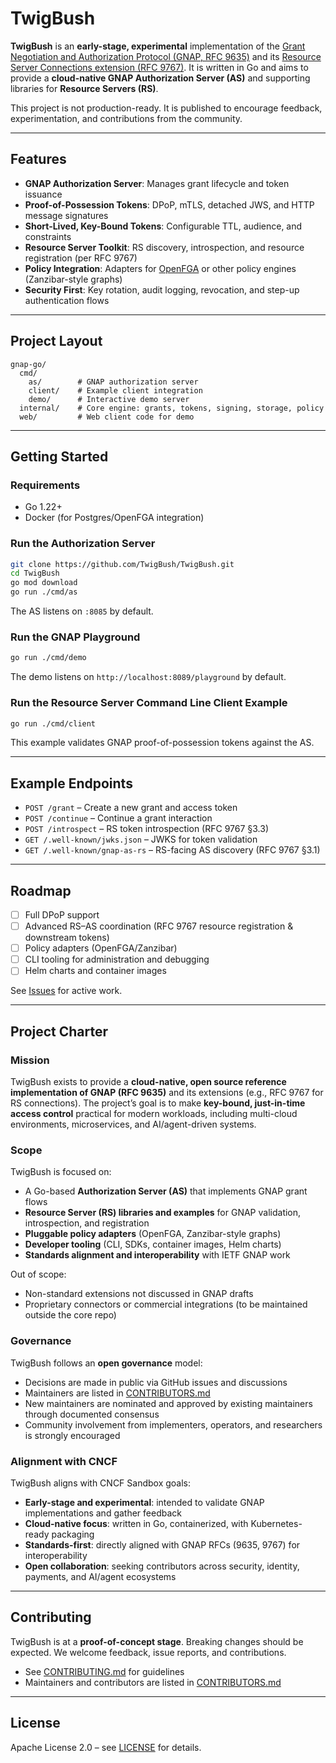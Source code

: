 # TwigBush

**TwigBush** is an **early-stage, experimental** implementation of the [Grant Negotiation and Authorization Protocol (GNAP, RFC 9635)](https://www.rfc-editor.org/rfc/rfc9635.html) and its [Resource Server Connections extension (RFC 9767)](https://www.rfc-editor.org/rfc/rfc9767.html).
It is written in Go and aims to provide a **cloud-native GNAP Authorization Server (AS)** and supporting libraries for **Resource Servers (RS)**.

This project is not production-ready. It is published to encourage feedback, experimentation, and contributions from the community.

---

## Features

* **GNAP Authorization Server**: Manages grant lifecycle and token issuance
* **Proof-of-Possession Tokens**: DPoP, mTLS, detached JWS, and HTTP message signatures
* **Short-Lived, Key-Bound Tokens**: Configurable TTL, audience, and constraints
* **Resource Server Toolkit**: RS discovery, introspection, and resource registration (per RFC 9767)
* **Policy Integration**: Adapters for [OpenFGA](https://openfga.dev/) or other policy engines (Zanzibar-style graphs)
* **Security First**: Key rotation, audit logging, revocation, and step-up authentication flows

---

## Project Layout

```
gnap-go/
  cmd/
    as/        # GNAP authorization server
    client/    # Example client integration 
    demo/      # Interactive demo server
  internal/    # Core engine: grants, tokens, signing, storage, policy
  web/         # Web client code for demo
```

---

## Getting Started

### Requirements

* Go 1.22+
* Docker (for Postgres/OpenFGA integration)

### Run the Authorization Server

```bash
git clone https://github.com/TwigBush/TwigBush.git
cd TwigBush
go mod download
go run ./cmd/as
```

The AS listens on `:8085` by default.

### Run the GNAP Playground

```bash
go run ./cmd/demo
```

The demo listens on `http://localhost:8089/playground` by default.

### Run the Resource Server Command Line Client Example

```bash
go run ./cmd/client
```

This example validates GNAP proof-of-possession tokens against the AS.

---

## Example Endpoints

* `POST /grant` – Create a new grant and access token
* `POST /continue` – Continue a grant interaction
* `POST /introspect` – RS token introspection (RFC 9767 §3.3)
* `GET /.well-known/jwks.json` – JWKS for token validation
* `GET /.well-known/gnap-as-rs` – RS-facing AS discovery (RFC 9767 §3.1)

---

## Roadmap

* [ ] Full DPoP support
* [ ] Advanced RS–AS coordination (RFC 9767 resource registration & downstream tokens)
* [ ] Policy adapters (OpenFGA/Zanzibar)
* [ ] CLI tooling for administration and debugging
* [ ] Helm charts and container images

See [Issues](https://github.com/TwigBush/TwigBush/issues) for active work.

---

## Project Charter

### Mission

TwigBush exists to provide a **cloud-native, open source reference implementation of GNAP (RFC 9635)** and its extensions (e.g., RFC 9767 for RS connections).
The project’s goal is to make **key-bound, just-in-time access control** practical for modern workloads, including multi-cloud environments, microservices, and AI/agent-driven systems.

### Scope

TwigBush is focused on:

* A Go-based **Authorization Server (AS)** that implements GNAP grant flows
* **Resource Server (RS) libraries and examples** for GNAP validation, introspection, and registration
* **Pluggable policy adapters** (OpenFGA, Zanzibar-style graphs)
* **Developer tooling** (CLI, SDKs, container images, Helm charts)
* **Standards alignment and interoperability** with IETF GNAP work

Out of scope:

* Non-standard extensions not discussed in GNAP drafts
* Proprietary connectors or commercial integrations (to be maintained outside the core repo)

### Governance

TwigBush follows an **open governance** model:

* Decisions are made in public via GitHub issues and discussions
* Maintainers are listed in [CONTRIBUTORS.md](CONTRIBUTORS.md.md)
* New maintainers are nominated and approved by existing maintainers through documented consensus
* Community involvement from implementers, operators, and researchers is strongly encouraged

### Alignment with CNCF

TwigBush aligns with CNCF Sandbox goals:

* **Early-stage and experimental**: intended to validate GNAP implementations and gather feedback
* **Cloud-native focus**: written in Go, containerized, with Kubernetes-ready packaging
* **Standards-first**: directly aligned with GNAP RFCs (9635, 9767) for interoperability
* **Open collaboration**: seeking contributors across security, identity, payments, and AI/agent ecosystems

---

## Contributing

TwigBush is at a **proof-of-concept stage**. Breaking changes should be expected.
We welcome feedback, issue reports, and contributions.

* See [CONTRIBUTING.md](CONTRIBUTING.md.md) for guidelines
* Maintainers and contributors are listed in [CONTRIBUTORS.md](CONTRIBUTORS.md.md)

---

## License

Apache License 2.0 – see [LICENSE](LICENSE) for details.
